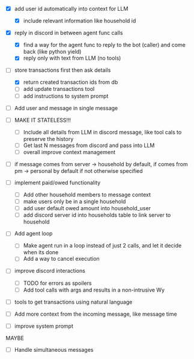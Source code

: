 - [x] add user id automatically into context for LLM
  - [x] include relevant information like household id

- [x] reply in discord in between agent func calls
  - [x] find a way for the agent func to reply to the bot (caller) and come back (like python yield)
  - [x] reply only with text from LLM (no tools)

- [ ] store transactions first then ask details
  - [x] return created transaction ids from db
  - [ ] add update transactions tool
  - [ ] add instructions to system prompt

- [ ] Add user and message in single message

- [ ] MAKE IT STATELESS!!!
  - [ ] Include all details from LLM in discord message, like tool cals to preserve the history
  - [ ] Get last N messages from discord and pass into LLM
  - [ ] overall improve context management

- [ ] if message comes from server -> household by default, if comes from pm -> personal by default if not otherwise specified

- [ ] implement paid/owed functionality
  - [ ] Add other household members to message context
  - [ ] make users only be in a single household
  - [ ] add user default owed amount into household_user
  - [ ] add discord server id into households table to link server to household

- [ ] Add agent loop
  - [ ] Make agent run in a loop instead of just 2 calls, and let it decide when its done
  - [ ] Add a way to cancel execution

- [ ] improve discord interactions
  - [ ] TODO for errors as spoilers
  - [ ] Add tool calls with args and results in a non-intrusive Wy

- [ ] tools to get transactions using natural language
- [ ] Add more context from the incoming message, like message time
- [ ] improve system prompt

MAYBE
- [ ] Handle simultaneous messages 